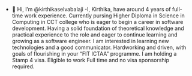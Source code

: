 - 👋 Hi, I’m @kirthikaselvabalaji
-I, Kirthika, have around 4 years of full-time work experience.
Currently pursing Higher Diploma in Science in Computing in CCT college
who is eager to begin a career in software development.
Having a solid foundation of theoretical knowledge and practical experience
to the role and eager to continue learning and growing as a software engineer.
I am interested in learning new technologies and a good communicator.
Hardworking and driven, with goals of flourishing in your “FIT ICTAA” programme.
I am holding a Stamp 4 visa. Eligible to work Full time and no visa sponsorship required. 
